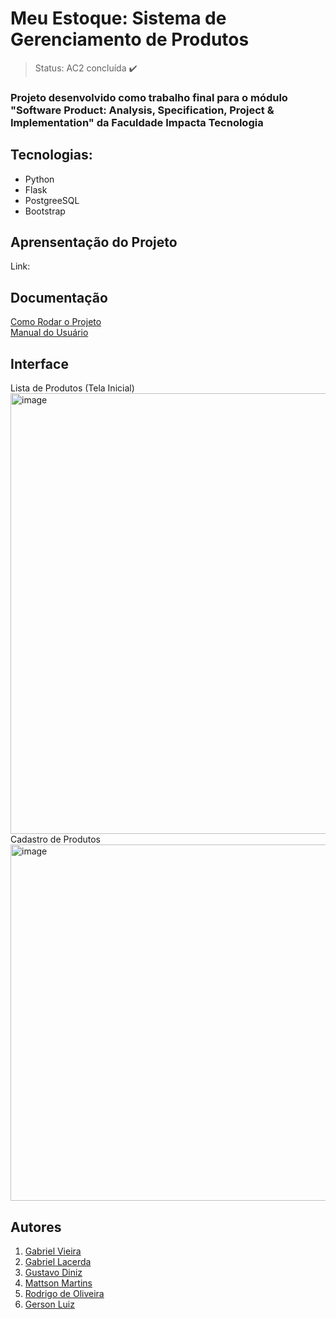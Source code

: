 # Meu Estoque: Sistema de Gerenciamento de Produtos

> Status: AC2 concluída ✔️

### Projeto desenvolvido como trabalho final para o módulo "Software Product: Analysis, Specification, Project & Implementation" da Faculdade Impacta Tecnologia

## Tecnologias:

+ Python
+ Flask
+ PostgreeSQL
+ Bootstrap

## Aprensentação do Projeto
Link: 

## Documentação
<a href="https://github.com/nordffa/projeto-final-impacta/blob/main/TUTORIAL.md" target="_blank">Como Rodar o Projeto</a><br>
<a href="https://docs.google.com/document/d/1h6-zxGc2JDp2X-lIJJK4LIyirM9cmFceSaaLQiXtJqk/" target="_blank">Manual do Usuário</a>

## Interface
Lista de Produtos (Tela Inicial)<img width="1641" height="705" alt="image" src="https://github.com/user-attachments/assets/26b0b92a-809f-492c-91a4-aaa012cf235c" />
Cadastro de Produtos<img width="1626" height="570" alt="image" src="https://github.com/user-attachments/assets/b1d50035-a4ae-462f-abca-ee57eaa6f11c" />


## Autores
1. <a href="https://github.com/nordffa" target="_blank">Gabriel Vieira</a>
2. <a href="https://github.com/lacerdagb" target="_blank">Gabriel Lacerda</a>
3. <a href="https://github.com/gudnz" target="_blank">Gustavo Diniz</a>
4. <a href="https://github.com/MattsonMartins" target="_blank">Mattson Martins</a>
5. <a href="https://github.com/rodri2024-n" target="_blank">Rodrigo de Oliveira</a>
6. <a href="https://github.com/gersonluizdev" target="_blank">Gerson Luiz</a>
